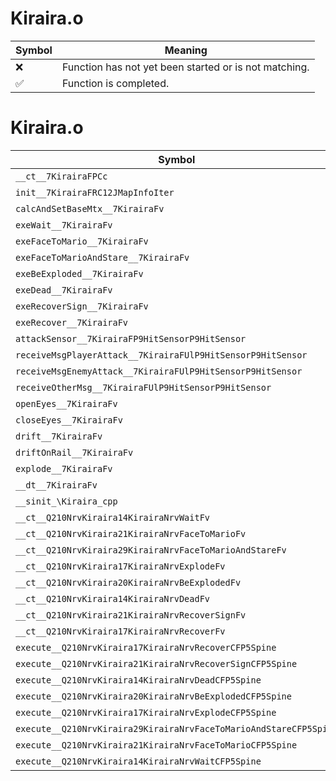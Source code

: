 # Kiraira.o
| Symbol | Meaning 
| ------------- | ------------- 
| :x: | Function has not yet been started or is not matching. 
| :white_check_mark: | Function is completed. 


# Kiraira.o
| Symbol | Decompiled? |
| ------------- | ------------- |
| `__ct__7KirairaFPCc` | :x: |
| `init__7KirairaFRC12JMapInfoIter` | :x: |
| `calcAndSetBaseMtx__7KirairaFv` | :x: |
| `exeWait__7KirairaFv` | :x: |
| `exeFaceToMario__7KirairaFv` | :x: |
| `exeFaceToMarioAndStare__7KirairaFv` | :x: |
| `exeBeExploded__7KirairaFv` | :x: |
| `exeDead__7KirairaFv` | :x: |
| `exeRecoverSign__7KirairaFv` | :x: |
| `exeRecover__7KirairaFv` | :x: |
| `attackSensor__7KirairaFP9HitSensorP9HitSensor` | :x: |
| `receiveMsgPlayerAttack__7KirairaFUlP9HitSensorP9HitSensor` | :x: |
| `receiveMsgEnemyAttack__7KirairaFUlP9HitSensorP9HitSensor` | :x: |
| `receiveOtherMsg__7KirairaFUlP9HitSensorP9HitSensor` | :x: |
| `openEyes__7KirairaFv` | :x: |
| `closeEyes__7KirairaFv` | :x: |
| `drift__7KirairaFv` | :x: |
| `driftOnRail__7KirairaFv` | :x: |
| `explode__7KirairaFv` | :x: |
| `__dt__7KirairaFv` | :x: |
| `__sinit_\Kiraira_cpp` | :x: |
| `__ct__Q210NrvKiraira14KirairaNrvWaitFv` | :x: |
| `__ct__Q210NrvKiraira21KirairaNrvFaceToMarioFv` | :x: |
| `__ct__Q210NrvKiraira29KirairaNrvFaceToMarioAndStareFv` | :x: |
| `__ct__Q210NrvKiraira17KirairaNrvExplodeFv` | :x: |
| `__ct__Q210NrvKiraira20KirairaNrvBeExplodedFv` | :x: |
| `__ct__Q210NrvKiraira14KirairaNrvDeadFv` | :x: |
| `__ct__Q210NrvKiraira21KirairaNrvRecoverSignFv` | :x: |
| `__ct__Q210NrvKiraira17KirairaNrvRecoverFv` | :x: |
| `execute__Q210NrvKiraira17KirairaNrvRecoverCFP5Spine` | :x: |
| `execute__Q210NrvKiraira21KirairaNrvRecoverSignCFP5Spine` | :x: |
| `execute__Q210NrvKiraira14KirairaNrvDeadCFP5Spine` | :x: |
| `execute__Q210NrvKiraira20KirairaNrvBeExplodedCFP5Spine` | :x: |
| `execute__Q210NrvKiraira17KirairaNrvExplodeCFP5Spine` | :x: |
| `execute__Q210NrvKiraira29KirairaNrvFaceToMarioAndStareCFP5Spine` | :x: |
| `execute__Q210NrvKiraira21KirairaNrvFaceToMarioCFP5Spine` | :x: |
| `execute__Q210NrvKiraira14KirairaNrvWaitCFP5Spine` | :x: |
